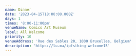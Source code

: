 ```yaml
---
name: Dinner
date: '2023-04-15T18:00:00.000Z'
days: 1
times: '8:00-11:00pm'
venueName: Comics Art Museum
label: All Welcome
priority: 10
venueAddress: 'Rue des Sables 20, 1000 Bruxelles, Belgium'
description: 'https://lu.ma/ipfsthing-welcome15'
---
```









